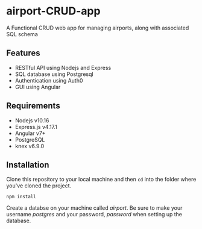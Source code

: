 # airport-CRUD-app
A Functional CRUD web app for managing airports, along with associated SQL schema

## Features
- RESTful API using Nodejs and Express
- SQL database using Postgresql
- Authentication using Auth0
- GUI using Angular

## Requirements
- Nodejs v10.16
- Express.js v4.17.1
- Angular v7+
- PostgreSQL
- knex v6.9.0

## Installation
Clone this repository to your local machine and then `cd` into the folder where you've cloned the project.

    npm install

Create a databse on your machine called _airport_. Be sure to make your username _postgres_ and your password, _password_ when setting up the database.